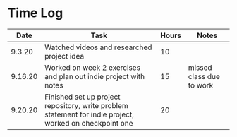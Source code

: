 # Time Log

| Date | Task | Hours | Notes|
|------|------|-------|------|
| 9.3.20| Watched videos and researched project idea| 10  | |
| 9.16.20| Worked on week 2 exercises and plan out indie project with notes| 15  | missed class due to work |
| 9.20.20| Finished set up project repository, write problem statement for indie project, worked on checkpoint one| 20  | |


